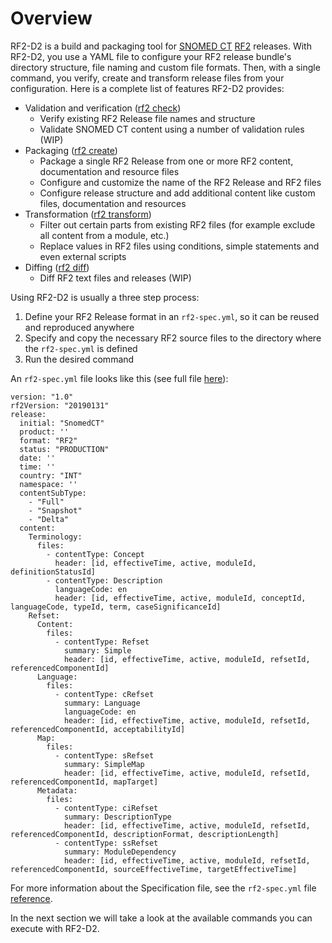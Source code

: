 # Overview

RF2-D2 is a build and packaging tool for [SNOMED CT](https://snomed.org) [RF2](http://snomed.org/rfs) releases. With RF2-D2, you use a YAML file to configure your RF2 release bundle's directory structure, file naming and custom file formats. Then, with a single command, you verify, create and transform release files from your configuration. Here is a complete list of features RF2-D2 provides:

* Validation and verification ([rf2 check](check.md))
	* Verify existing RF2 Release file names and structure
    * Validate SNOMED CT content using a number of validation rules (WIP)
* Packaging ([rf2 create](create.md))
    * Package a single RF2 Release from one or more RF2 content, documentation and resource files  
    * Configure and customize the name of the RF2 Release and RF2 files
    * Configure release structure and add additional content like custom files, documentation and resources
* Transformation ([rf2 transform](transform.md))
    * Filter out certain parts from existing RF2 files (for example exclude all content from a module, etc.)
    * Replace values in RF2 files using conditions, simple statements and even external scripts 
* Diffing ([rf2 diff](diff.md))
    * Diff RF2 text files and releases (WIP)

Using RF2-D2 is usually a three step process:

1. Define your RF2 Release format in an `rf2-spec.yml`, so it can be reused and reproduced anywhere
2. Specify and copy the necessary RF2 source files to the directory where the `rf2-spec.yml` is defined
3. Run the desired command

An `rf2-spec.yml` file looks like this (see full file [here](https://github.com/b2ihealthcare/rf2-d2/blob/master/src/main/resources/rf2-spec.yml)):

```
version: "1.0"
rf2Version: "20190131"
release:
  initial: "SnomedCT"
  product: ''
  format: "RF2"
  status: "PRODUCTION"
  date: ''
  time: ''
  country: "INT"
  namespace: ''
  contentSubType:
    - "Full"
    - "Snapshot"
    - "Delta"
  content:
    Terminology:
      files:
        - contentType: Concept
          header: [id, effectiveTime, active, moduleId, definitionStatusId]
        - contentType: Description
          languageCode: en
          header: [id, effectiveTime, active, moduleId, conceptId, languageCode, typeId, term, caseSignificanceId]
    Refset:
      Content:
        files:
          - contentType: Refset
            summary: Simple
            header: [id, effectiveTime, active, moduleId, refsetId, referencedComponentId]
      Language:
        files:
          - contentType: cRefset
            summary: Language
            languageCode: en
            header: [id, effectiveTime, active, moduleId, refsetId, referencedComponentId, acceptabilityId]
      Map:
        files:
          - contentType: sRefset
            summary: SimpleMap
            header: [id, effectiveTime, active, moduleId, refsetId, referencedComponentId, mapTarget]
      Metadata:
        files:
          - contentType: ciRefset
            summary: DescriptionType
            header: [id, effectiveTime, active, moduleId, refsetId, referencedComponentId, descriptionFormat, descriptionLength]
          - contentType: ssRefset
            summary: ModuleDependency
            header: [id, effectiveTime, active, moduleId, refsetId, referencedComponentId, sourceEffectiveTime, targetEffectiveTime]
```

For more information about the Specification file, see the `rf2-spec.yml` file [reference](spec/index.md).

In the next section we will take a look at the available commands you can execute with RF2-D2.
